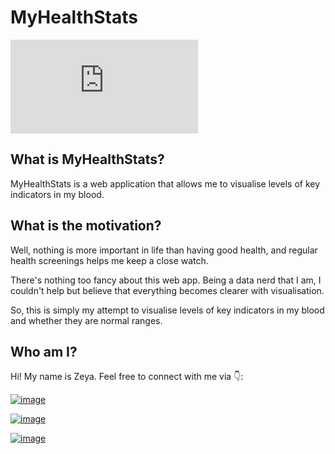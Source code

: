 # MyHealthStats

![Streamlit app](https://share.streamlit.io/zeyalt/myhealthstats/app.py)

## What is MyHealthStats?

MyHealthStats is a web application that allows me to visualise levels of key indicators in my blood.

## What is the motivation?

Well, nothing is more important in life than having good health, and regular health screenings helps me keep a close watch.

There's nothing too fancy about this web app. Being a data nerd that I am, I couldn't help but believe that everything becomes clearer with visualisation. 

So, this is simply my attempt to visualise levels of key indicators in my blood and whether they are normal ranges.  

## Who am I?

Hi! My name is Zeya. Feel free to connect with me via 👇:

[![image](https://img.shields.io/badge/LinkedIn-0077B5?style=for-the-badge&logo=linkedin&logoColor=white)](https://www.linkedin.com/in/zeyalt/) 

[![image](https://img.shields.io/badge/Twitter-1DA1F2?style=for-the-badge&logo=twitter&logoColor=white)](https://twitter.com/zeyalt_) 

[![image](https://img.shields.io/badge/Medium-12100E?style=for-the-badge&logo=medium&logoColor=white)](https://zeyalt.medium.com/)
